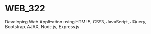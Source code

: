 # WEB_322
Developing Web Application using HTML5, CSS3, JavaScript, JQuery, Bootstrap, AJAX, Node.js, Express.js

